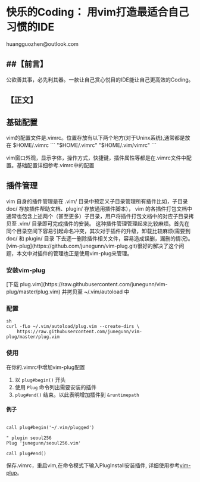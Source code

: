 <h1>快乐的Coding： 用vim打造最适合自己习惯的IDE</h1>
huangguozhen@outlook.com

##【前言】
----

公欲善其事，必先利其器。一款让自己赏心悦目的IDE能让自己更高效的Coding。

## 【正文】
<h2>基础配置</h2>
vim的配置文件是.vimrc。位置存放有以下两个地方(对于Uninx系统),通常都是放在 $HOME/.vimrc
```
"$HOME/.vimrc"	    
"$HOME/.vim/vimrc"	
```

vim窗口外观，显示字体，操作方式，快捷键，插件属性等都是在.vimrc文件中配置。基础配置详细参考.vimrc中的配置

<h2>插件管理</h2>
vim 自身的插件管理是在 .vim/ 目录中预定义子目录管理所有插件比如，子目录 doc/ 存放插件帮助文档、plugin/ 存放通用插件脚本），
vim 的各插件打包文档中通常也包含上述两个（甚至更多）子目录，用户将插件打包文档中的对应子目录拷贝至 .vim/ 目录即可完成插件的安装。
这种插件管理管理起来比较麻烦。首先在同个目录空间下容易引起命名冲突，其次对于插件的升级，卸载比较麻烦(需要到 doc/ 和 plugin/ 目录
下去逐一删除插件相关文件，容易造成误删，漏删的情况)。
[vim-plug](https://github.com/junegunn/vim-plug.git)很好的解决了这个问题，本文中对插件的管理也正是使用vim-plug来管理。

<h3>安装vim-plug</h3>
[下载 plug.vim](https://raw.githubusercontent.com/junegunn/vim-plug/master/plug.vim) 并拷贝至 ~/.vim/autoload 中

### 配置
```
sh
curl -fLo ~/.vim/autoload/plug.vim --create-dirs \
    https://raw.githubusercontent.com/junegunn/vim-plug/master/plug.vim
```
### 使用
在你的.vimrc中增加vim-plug配置
1. 以 `plug#begin()` 开头
2. 使用 `Plug` 命令列出需要安装的插件
3. `plug#end()` 结束。以此表明增加插件到 `&runtimepath`

#### 例子
```vim

call plug#begin('~/.vim/plugged')

" plugin seoul256
Plug 'junegunn/seoul256.vim'

call plug#end()
```
保存.vimrc，重启vim,在命令模式下输入PlugInstall安装插件, 详细使用参考[vim-plup](https://github.com/junegunn/vim-plug.git)。
